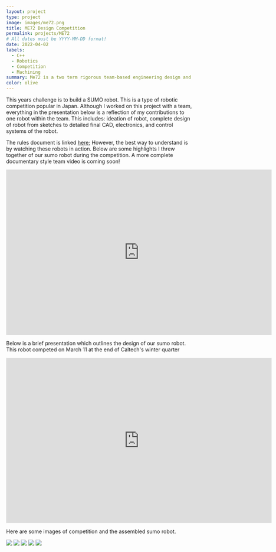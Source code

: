 ```yaml
---
layout: project
type: project
image: images/me72.png
title: ME72 Design Competition 
permalink: projects/ME72
# All dates must be YYYY-MM-DD format!
date: 2022-04-02
labels:
  - C++
  - Robotics
  - Competition
  - Machining
summary: Me72 is a two term rigorous team-based engineering design and fabrication challenge. Teams have 6 months to to design, assemble, and evaluate the fidelity and mechanical reliability of their robots. This years challenge is sumo robotics
color: olive
---
```


This years challenge is to build a SUMO robot. This is a type of robotic competition popular in Japan. Although I worked on this project with a team, everything in the presentation below is a reflection of my contributions to one robot within the team. This includes: ideation of robot, complete design of robot from sketches to detailed final CAD, electronics, and control systems of the robot. 


The rules document is linked [here](https://drive.google.com/file/d/1RviIKpvqzL3rPcYQZyhix5v6E6ohfgFx/view?usp=sharing); However, the best way to understand is by watching these robots in action. Below are some highlights I threw together of our sumo robot during the competition. A more complete documentary style team video is coming soon!

<iframe width="720" height="448" src="https://www.youtube.com/embed/wmIIdW8iw4w" title="YouTube video player" frameborder="0" allow="accelerometer; autoplay; clipboard-write; encrypted-media; gyroscope; picture-in-picture" allowfullscreen></iframe>

Below is a brief presentation which outlines the design of our sumo robot. This robot competed on March 11 at the end of Caltech's winter quarter

<iframe src="https://docs.google.com/presentation/d/e/2PACX-1vRWMnqmpLvjdCn0z63XNy5qG8o_nb5reouWyCSJ37mhFEYoDBhuSu6K2e7ZpfHndO5c2AOknXBcDD1D/embed?start=false&loop=false&delayms=3000" frameborder="0" width="720" height="448" allowfullscreen="true" mozallowfullscreen="true" webkitallowfullscreen="true"></iframe>


Here are some images of competition and the assembled sumo robot.

<img class="ui image" src="{{ site.baseurl }}/images/robot3.jpg">

<img class="ui image" src="{{ site.baseurl }}/images/robot2-min.jpg">

<img class="ui image" src="{{ site.baseurl }}/images/robot3-min.jpg">

<img class="ui image" src="{{ site.baseurl }}/images/robot2.JPG">

<img class="ui image" src="{{ site.baseurl }}/images/robot1.JPG">
